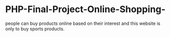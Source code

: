 # PHP-Final-Project-Online-Shopping-
people can buy products online based on their interest and this website is only to buy sports products.
